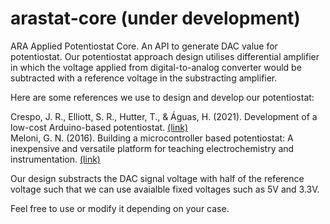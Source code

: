 # arastat-core (under development)
ARA Applied Potentiostat Core. An API to generate DAC value for potentiostat. Our potentiostat approach design utilises differential amplifier in which the voltage applied from digital-to-analog converter would be subtracted with a reference voltage in the substracting amplifier.

Here are some references we use to design and develop our potentiostat:

Crespo, J. R., Elliott, S. R., Hutter, T., & Águas, H. (2021). Development of a low-cost Arduino-based potentiostat. <a href=https://repositories.lib.utexas.edu/server/api/core/bitstreams/3e70ae06-19ce-4752-a574-c1441e6bb971/content>(link)</a><br>
Meloni, G. N. (2016). Building a microcontroller based potentiostat: A inexpensive and versatile platform for teaching electrochemistry and instrumentation. <a href=https://pubs.acs.org/doi/10.1021/acs.jchemed.5b00961>(link)</a>

Our design substracts the DAC signal voltage with half of the reference voltage such that we can use avaialble fixed voltages such as 5V and 3.3V. 

Feel free to use or modify it depending on your case.
